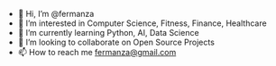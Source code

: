 - 👋 Hi, I’m @fermanza
- 👀 I’m interested in Computer Science, Fitness, Finance, Healthcare
- 🌱 I’m currently learning Python, AI, Data Science
- 💞️ I’m looking to collaborate on Open Source Projects
- 📫 How to reach me fermanza@gmail.com
